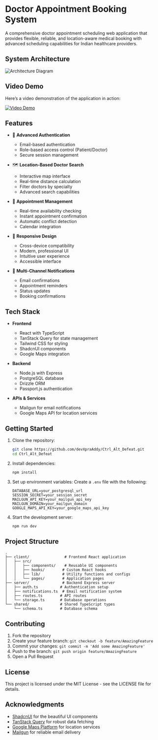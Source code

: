 # Doctor Appointment Booking System

A comprehensive doctor appointment scheduling web application that provides flexible, reliable, and location-aware medical booking with advanced scheduling capabilities for Indian healthcare providers.

## System Architecture

![Architecture Diagram](https://github.com/devXpraAddy/Ctrl_Alt_Defeat/blob/e294509b0479bf42d63d10303822351bdb963ac3/ArchitectureDiagram.png)

## Video Demo

Here’s a video demonstration of the application in action:

[![Video Demo](https://github.com/Robin9582/Ctrl_Alt_Defeat/blob/b8989501a3455fe4b1eaae271824763a2a3c5900/Home.png)](https://github.com/user-attachments/assets/2d154ba6-0f1a-48bd-92c7-a9a89babf91e)


## Features

- 🔐 **Advanced Authentication**
  - Email-based authentication
  - Role-based access control (Patient/Doctor)
  - Secure session management

- 🗺️ **Location-Based Doctor Search**
  - Interactive map interface
  - Real-time distance calculation
  - Filter doctors by specialty
  - Advanced search capabilities

- 📅 **Appointment Management**
  - Real-time availability checking
  - Instant appointment confirmation
  - Automatic conflict detection
  - Calendar integration

- 📱 **Responsive Design**
  - Cross-device compatibility
  - Modern, professional UI
  - Intuitive user experience
  - Accessible interface

- 📧 **Multi-Channel Notifications**
  - Email confirmations
  - Appointment reminders
  - Status updates
  - Booking confirmations

## Tech Stack

- **Frontend**
  - React with TypeScript
  - TanStack Query for state management
  - Tailwind CSS for styling
  - ShadcnUI components
  - Google Maps integration

- **Backend**
  - Node.js with Express
  - PostgreSQL database
  - Drizzle ORM
  - Passport.js authentication

- **APIs & Services**
  - Mailgun for email notifications
  - Google Maps API for location services

## Getting Started

1. Clone the repository:
   ```bash
   git clone https://github.com/devXpraAddy/Ctrl_Alt_Defeat.git
   cd Ctrl_Alt_Defeat
   ```

2. Install dependencies:
   ```bash
   npm install
   ```

3. Set up environment variables:
   Create a `.env` file with the following:
   ```
   DATABASE_URL=your_postgresql_url
   SESSION_SECRET=your_session_secret
   MAILGUN_API_KEY=your_mailgun_api_key
   MAILGUN_DOMAIN=your_mailgun_domain
   GOOGLE_MAPS_API_KEY=your_google_maps_api_key
   ```

4. Start the development server:
   ```bash
   npm run dev
   ```

## Project Structure

```
.
├── client/                # Frontend React application
│   ├── src/
│   │   ├── components/    # Reusable UI components
│   │   ├── hooks/        # Custom React hooks
│   │   ├── lib/          # Utility functions and configs
│   │   └── pages/        # Application pages
├── server/               # Backend Express server
│   ├── auth.ts          # Authentication setup
│   ├── notifications.ts  # Email notification system
│   ├── routes.ts        # API routes
│   └── storage.ts       # Database operations
└── shared/              # Shared TypeScript types
    └── schema.ts        # Database schema
```

## Contributing

1. Fork the repository
2. Create your feature branch: `git checkout -b feature/AmazingFeature`
3. Commit your changes: `git commit -m 'Add some AmazingFeature'`
4. Push to the branch: `git push origin feature/AmazingFeature`
5. Open a Pull Request

## License

This project is licensed under the MIT License - see the LICENSE file for details.

## Acknowledgments

- [ShadcnUI](https://ui.shadcn.com/) for the beautiful UI components
- [TanStack Query](https://tanstack.com/query) for robust data fetching
- [Google Maps Platform](https://developers.google.com/maps) for location services
- [Mailgun](https://www.mailgun.com/) for reliable email delivery
